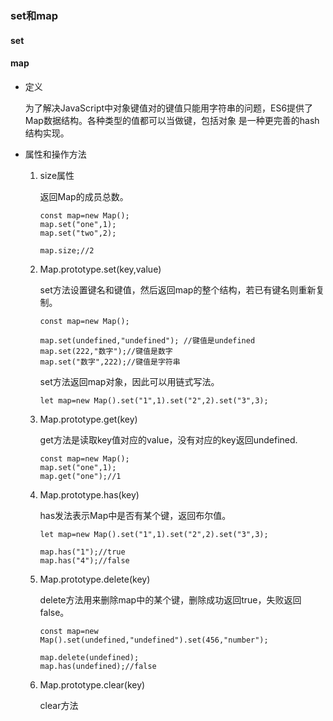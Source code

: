 ### set和map

#### set

#### map 

  * 定义
    
    为了解决JavaScript中对象键值对的键值只能用字符串的问题，ES6提供了Map数据结构。各种类型的值都可以当做键，包括对象 是一种更完善的hash结构实现。
    
  * 属性和操作方法 
  
    1. size属性

       返回Map的成员总数。
       
       ``` 
       const map=new Map();
       map.set("one",1);
       map.set("two",2);
       
       map.size;//2
       ``` 
       
    2. Map.prototype.set(key,value) 
       
       set方法设置键名和键值，然后返回map的整个结构，若已有键名则重新复制。
       
       ``` 
       const map=new Map();
       
       map.set(undefined,"undefined"); //键值是undefined
       map.set(222,"数字");//键值是数字
       map.set("数字",222);//键值是字符串
       ```
       
       set方法返回map对象，因此可以用链式写法。
       
       ``` 
       let map=new Map().set("1",1).set("2",2).set("3",3);
       ```
    
    3. Map.prototype.get(key) 
    
       get方法是读取key值对应的value，没有对应的key返回undefined.
       
       ``` 
       const map=new Map();
       map.set("one",1);
       map.get("one");//1
       ```
       
    4. Map.prototype.has(key)
       
       has发法表示Map中是否有某个键，返回布尔值。
       
       ``` 
       let map=new Map().set("1",1).set("2",2).set("3",3);
       
       map.has("1");//true
       map.has("4");//false
       
       ```
       
    5. Map.prototype.delete(key) 
    
       delete方法用来删除map中的某个键，删除成功返回true，失败返回false。
       
       ``` 
       const map=new Map().set(undefined,"undefined").set(456,"number");
       
       map.delete(undefined);
       map.has(undefined);//false
       ```
       
    6. Map.prototype.clear(key) 
       
       clear方法
  
    
    
